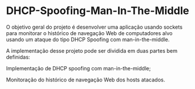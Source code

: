 # DHCP-Spoofing-Man-In-The-Middle
O objetivo geral do projeto é desenvolver uma aplicação usando sockets para monitorar o histórico de navegação Web de computadores alvo usando um ataque do tipo DHCP Spoofing com man-in-the-middle.

A implementação desse projeto pode ser dividida em duas partes bem definidas:

Implementação de DHCP spoofing com man-in-the-middle;

Monitoração do histórico de navegação Web dos hosts atacados.
